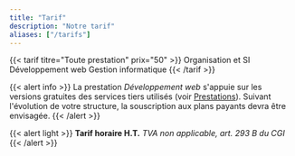 ```yaml
---
title: "Tarif"
description: "Notre tarif"
aliases: ["/tarifs"]
---
```


{{< tarif titre="Toute prestation" prix="50" >}}
  Organisation et SI
  Développement web
  Gestion informatique
{{< /tarif >}}

{{< alert info >}}
  La prestation *Développement web* s'appuie sur les versions gratuites des services tiers utilisés (voir [Prestations](/prestations/#developpement-web)).
  Suivant l'évolution de votre structure, la souscription aux plans payants devra être envisagée.
{{< /alert >}}

{{< alert light >}}
  **Tarif horaire H.T.**
  *TVA non applicable, art. 293 B du CGI*
{{< /alert >}}
